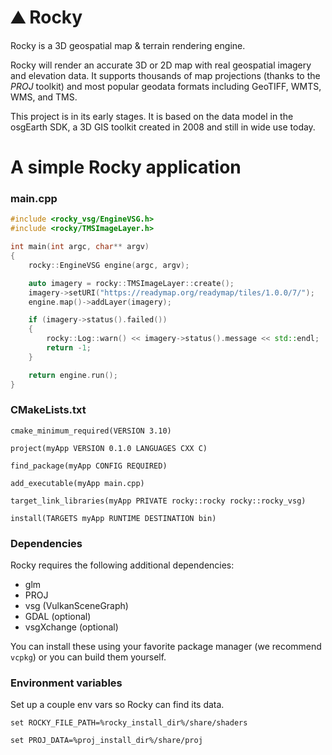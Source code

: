 # :mountain: Rocky

Rocky is a 3D geospatial map & terrain rendering engine.

Rocky will render an accurate 3D or 2D map with real geospatial imagery and elevation data. It supports thousands of map projections (thanks to the *PROJ* toolkit) and most popular geodata formats including GeoTIFF, WMTS, WMS, and TMS.

This project is in its early stages. It is based on the data model in the osgEarth SDK, a 3D GIS toolkit created in 2008 and still in wide use today.

# A simple Rocky application

### main.cpp
```c++
#include <rocky_vsg/EngineVSG.h>
#include <rocky/TMSImageLayer.h>

int main(int argc, char** argv)
{
    rocky::EngineVSG engine(argc, argv);

    auto imagery = rocky::TMSImageLayer::create();
    imagery->setURI("https://readymap.org/readymap/tiles/1.0.0/7/");
    engine.map()->addLayer(imagery);

    if (imagery->status().failed()) 
    {
        rocky::Log::warn() << imagery->status().message << std::endl;
        return -1;
    }

    return engine.run();
}
```

### CMakeLists.txt
```
cmake_minimum_required(VERSION 3.10)

project(myApp VERSION 0.1.0 LANGUAGES CXX C)

find_package(myApp CONFIG REQUIRED)

add_executable(myApp main.cpp)

target_link_libraries(myApp PRIVATE rocky::rocky rocky::rocky_vsg)

install(TARGETS myApp RUNTIME DESTINATION bin)
```

### Dependencies
Rocky requires the following additional dependencies:

* glm
* PROJ
* vsg (VulkanSceneGraph)
* GDAL (optional)
* vsgXchange (optional)

You can install these using your favorite package manager (we recommend `vcpkg`) or you can build them yourself.

### Environment variables

Set up a couple env vars so Rocky can find its data.
```
set ROCKY_FILE_PATH=%rocky_install_dir%/share/shaders

set PROJ_DATA=%proj_install_dir%/share/proj
```
